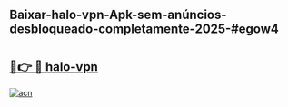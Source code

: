 ## Baixar-halo-vpn-Apk-sem-anúncios-desbloqueado-completamente-2025-#egow4

# <h2><a href="https://ainizakaria.my?title=halo-vpn&ref=20M">🔗👉 🔴 halo-vpn</a></h2>

[![acn](https://github.com/user-attachments/assets/0f9c940e-d8b0-45ae-aac7-cd30a18b3e1c)](https://ainizakaria.my?title=halo-vpn&ref=20M)


